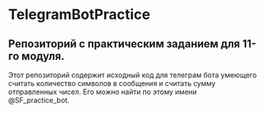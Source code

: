 # TelegramBotPractice

## Репозиторий с практическим заданием для 11-го модуля.

Этот репозиторий содержит исходный код для телеграм бота умеющего считать количество символов в сообщения и считать сумму отправленных чисел. Его можно найти по этому имени @SF_practice_bot.
